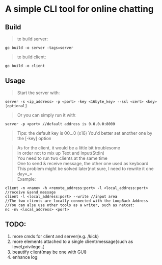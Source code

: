 # A simple CLI tool for online chatting
## Build
>to build server:
```
go build -o server -tags=server
```
>to build client:
```
go build -o client
```
## Usage
>Start the server with:
```
server -s <ip_address> -p <port> -key <16byte_key> --ssl <cert> <key> [optional]
```
>Or you can simply run it with:
```
server -p <port> //default address is 0.0.0.0:8000
```
>Tips: the default key is 00...0 (x16)
You'd better set another one by the [-key] option

>As for the client, it would be a little bit troublesome  
>In order not to mix up Text and Input(Stdin)  
>You need to run two clients at the same time  
>One to send & receive message, the other one used as keyboard  
>This problem might be solved later(not sure, I need to rewrite it one day=_=  
Example:
```
client -n <name> -h <remote_address:port> -l <local_address:port> //receive &send message
client -l <local_address:port> --write //input area
//The two clients are locally connected with the LoopBack Address
//You can alse use other tools as a writer, such as netcat:
nc -nv <local_address> <port>
```
## TODO:
1. more cmds for client and server(e.g. /kick)
2. more elements attached to a single client/message(such as level,privilege..)
3. beautify client(may be one with GUI)
4. enhance log

